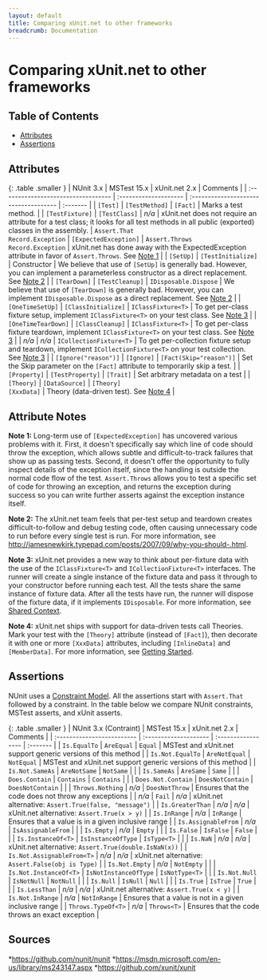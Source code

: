 ```yaml
---
layout: default
title: Comparing xUnit.net to other frameworks
breadcrumb: Documentation
---
```


# Comparing xUnit.net to other frameworks

## Table of Contents
* [Attributes](#attributes)
* [Assertions](#assertions)

## Attributes

{: .table .smaller }
| NUnit 3.x                           | MSTest 15.x           | xUnit.net 2.x                         | Comments |
| :---------------------------------- | :-------------------- | :------------------------------------ | :------- |
| `[Test]`                            | `[TestMethod]`        | `[Fact]`                              | Marks a test method. |
| `[TestFixture]`                     | `[TestClass]`         | *n/a*                                 | xUnit.net does not require an attribute for a test class; it looks for all test methods in all public (exported) classes in the assembly.
| `Assert.That`<br>`Record.Exception` | `[ExpectedException]` | `Assert.Throws`<br>`Record.Exception` | xUnit.net has done away with the ExpectedException attribute in favor of `Assert.Throws`. See [Note 1](#note1) |
| `[SetUp]`                           | `[TestInitialize]`    | Constructor                           | We believe that use of `[SetUp]` is generally bad. However, you can implement a parameterless constructor as a direct replacement. See [Note 2](#note2) |
| `[TearDown]`                        | `[TestCleanup]`       | `IDisposable.Dispose`                 | We believe that use of `[TearDown]` is generally bad. However, you can implement `IDisposable.Dispose` as a direct replacement. See [Note 2](#note2) |
| `[OneTimeSetUp]`                    | `[ClassInitialize]`   | `IClassFixture<T>`                    | To get per-class fixture setup, implement `IClassFixture<T>` on your test class. See [Note 3](#note3) |
| `[OneTimeTearDown]`                 | `[ClassCleanup]`      | `IClassFixture<T>`                    | To get per-class fixture teardown, implement `IClassFixture<T>` on your test class. See [Note 3](#note3) |
| *n/a*                               | *n/a*                 | `ICollectionFixture<T>`               | To get per-collection fixture setup and teardown, implement `ICollectionFixture<T>` on your test collection. See [Note 3](#note3) |
| `[Ignore("reason")]`                | `[Ignore]`            | `[Fact(Skip="reason")]`               | Set the Skip parameter on the `[Fact]` attribute to temporarily skip a test. |
| `[Property]`                        | `[TestProperty]`      | `[Trait]`                             | Set arbitrary metadata on a test |
| `[Theory]`                          | `[DataSource]`        | `[Theory]`<br>`[XxxData]`             | Theory (data-driven test). See [Note 4](#note4) |

## Attribute Notes

<a name="note1">**Note 1:**</a> Long-term use of `[ExpectedException]` has uncovered various problems with it. First, it doesn't specifically say which line of code should throw the exception, which allows subtle and difficult-to-track failures that show up as passing tests. Second, it doesn't offer the opportunity to fully inspect details of the exception itself, since the handling is outside the normal code flow of the test. `Assert.Throws` allows you to test a specific set of code for throwing an exception, and returns the exception during success so you can write further asserts against the exception instance itself.

<a name="note2">**Note 2:**</a> The xUnit.net team feels that per-test setup and teardown creates difficult-to-follow and debug testing code, often causing unnecessary code to run before every single test is run. For more information, see <http://jamesnewkirk.typepad.com/posts/2007/09/why-you-should-.html>.

<a name="note3">**Note 3:**</a> xUnit.net provides a new way to think about per-fixture data with the use of the `IClassFixture<T>` and `ICollectionFixture<T>` interfaces. The runner will create a single instance of the fixture data and pass it through to your constructor before running each test. All the tests share the same instance of fixture data. After all the tests have run, the runner will dispose of the fixture data, if it implements `IDisposable`. For more information, see [Shared Context](shared-context.html).

<a name="note4">**Note 4:**</a> xUnit.net ships with support for data-driven tests call Theories. Mark your test with the `[Theory]` attribute (instead of `[Fact]`), then decorate it with one or more `[XxxData]` attributes, including `[InlineData]` and `[MemberData]`. For more information, see [Getting Started](getting-started-desktop.html).

## Assertions

NUnit uses a [Constraint Model](https://github.com/nunit/docs/wiki/Constraint-Model). All the assertions start with `Assert.That` followed by a constraint. In the table below we compare NUnit constraints, MSTest asserts, and xUnit asserts. 

{: .table .smaller }
| NUnit 3.x (Contraint)      | MSTest 15.x           | xUnit.net 2.x      | Comments |
| :------------------------- | :-------------------- | :----------------- | :------- |
| `Is.EqualTo`               | `AreEqual`            | `Equal`            | MSTest and xUnit.net support generic versions of this method |
| `Is.Not.EqualTo`           | `AreNotEqual`         | `NotEqual`         | MSTest and xUnit.net support generic versions of this method |
| `Is.Not.SameAs`            | `AreNotSame`          | `NotSame`          | |
| `Is.SameAs`                | `AreSame`             | `Same`             | |
| `Does.Contain`             | `Contains`            | `Contains`         | |
| `Does.Not.Contain`         | `DoesNotContain`      | `DoesNotContain`   | |
| `Throws.Nothing`           | *n/a*                 | `DoesNotThrow`     | Ensures that the code does not throw any exceptions |
| *n/a*                      | `Fail`                | *n/a*              | xUnit.net alternative: `Assert.True(false, "message")` |
| `Is.GreaterThan`           | *n/a*                 | *n/a*              | xUnit.net alternative: `Assert.True(x > y)` |
| `Is.InRange`               | *n/a*                 | `InRange`          | Ensures that a value is in a given inclusive range |
| `Is.AssignableFrom`        | *n/a*                 | `IsAssignableFrom` | |
| `Is.Empty`                 | *n/a*                 | `Empty`            | |
| `Is.False`                 | `IsFalse`             | `False`            | |
| `Is.InstanceOf<T>`         | `IsInstanceOfType`    | `IsType<T>`        | |
| `Is.NaN`                   | *n/a*                 | *n/a*              | xUnit.net alternative: `Assert.True(double.IsNaN(x))` |
| `Is.Not.AssignableFrom<T>` | *n/a*                 | *n/a*              | xUnit.net alternative: `Assert.False(obj is Type)` |
| `Is.Not.Empty`             | *n/a*                 | `NotEmpty`         | |
| `Is.Not.InstanceOf<T>`     | `IsNotInstanceOfType` | `IsNotType<T>`      | |
| `Is.Not.Null`              | `IsNotNull`           | `NotNull`          | |
| `Is.Null`                  | `IsNull`              | `Null`             | |
| `Is.True`                  | `IsTrue`              | `True`             | |
| `Is.LessThan`              | *n/a*                 | *n/a*              | xUnit.net alternative: `Assert.True(x < y)` |
| `Is.Not.InRange`           | *n/a*                 | `NotInRange`       | Ensures that a value is not in a given inclusive range |
| `Throws.TypeOf<T>`         | *n/a*                 | `Throws<T>`         | Ensures that the code throws an exact exception |

## Sources

*https://github.com/nunit/nunit
*https://msdn.microsoft.com/en-us/library/ms243147.aspx
*https://github.com/xunit/xunit
